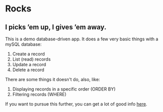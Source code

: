 # Rocks
## I picks ’em up, I gives ’em away.

This is a demo database-driven app. It does a few very basic things with a mySQL database:

1. Create a record
2. List (read) records
3. Update a record
4. Delete a record

There are some things it doesn't do, also, like:

1. Displaying records in a specific order (ORDER BY)
2. Filtering records (WHERE)

If you want to pursue this further, you can get a lot of good info [here](http://www.tizag.com/mysqlTutorial/index.php).